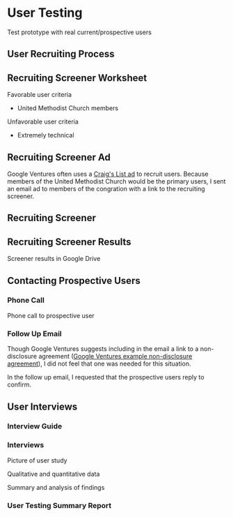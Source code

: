 # User Testing
Test prototype with real current/prospective users

## User Recruiting Process

## Recruiting Screener Worksheet

Favorable user criteria 
* United Methodist Church members

Unfavorable user criteria
* Extremely technical

## Recruiting Screener Ad
Google Ventures often uses a [Craig's List ad](http://www.gv.com/wp-content/uploads/2014/07/Google-Ventures-Research-Sprint-Sample-Craigslist-ad.png) to recruit users. Because members of the United Methodist Church would be the primary users, I sent an email ad to members of the congration with a link to the recruiting screener. 

## Recruiting Screener

## Recruiting Screener Results
Screener results in Google Drive

## Contacting Prospective Users

### Phone Call
Phone call to prospective user

### Follow Up Email

Though Google Ventures suggests including in the email a link to a non-disclosure agreement ([Google Ventures example non-disclosure agreement](http://www.gv.com/wp-content/uploads/2014/07/Google-Ventures-Research-Sprint-Sample-NDA.pdf)), I did not feel that one was needed for this situation. 

In the follow up email, I requested that the prospective users reply to confirm. 

## User Interviews

### Interview Guide

### Interviews
Picture of user study

Qualitative and quantitative data

Summary and analysis of findings

### User Testing Summary Report




